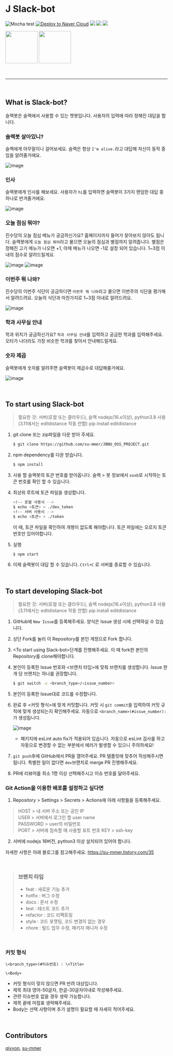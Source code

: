 # J Slack-bot

![Mocha test](https://github.com/su-mmer/JBNU_OSS_PROJECT/actions/workflows/mocha_test.yml/badge.svg?branch=main) [![Deploy to Naver Cloud](https://github.com/su-mmer/JBNU_OSS_PROJECT/actions/workflows/deploy.yml/badge.svg?branch=main)](https://github.com/su-mmer/JBNU_OSS_PROJECT/actions/workflows/deploy.yml) <img src="https://img.shields.io/badge/javascript-F7DF1E?style=flat&logo=javascript&logoColor=black"> <img  src="https://img.shields.io/badge/node.js-339933?style=flat&logo=Node.js&logoColor=white"> <img src="https://img.shields.io/badge/Slack-4A154B?style=flat&logo=Slack"/>

<img src="https://www.jbnu.ac.kr/kor/images/227_10.jpg" width="100" height="100"/> <img  src="https://encrypted-tbn0.gstatic.com/images?q=tbn:ANd9GcS6XPrWNVfSu1IYAl4V3ChiwBLLAwR81rQo-A&usqp=CAU" width="100" height="100"/> 

<br>

---
<br>

## What is Slack-bot?
슬랙봇은 슬랙에서 사용할 수 있는 챗봇입니다. 사용자의 입력에 따라 정해진 대답을 합니다.
<br>

### 슬랙봇 살아있니?
슬랙에게 아무말이나 걸어보세요. 슬랙은 항상 `I'm alive.`라고 대답해 자신이 동작 중임을 알려줄거에요.

![image](https://user-images.githubusercontent.com/50980974/206871268-221cc5ca-ae8a-4a2a-9d4f-3e4bf9dd4a6a.png)


### 인사
슬랙봇에게 인사를 해보세요.
사용자가 `hi`를 입력하면 슬랙봇이 3가지 랜덤한 대답 중 하나로 반겨줄거에요.

![image](https://user-images.githubusercontent.com/50980974/206871260-d2a9a3ce-bf99-46fe-b504-61e29d8853df.png)


### 오늘 점심 뭐야?
진수당의 오늘 점심 메뉴가 궁금하신가요? 홈페이지까지 들어가 찾아보지 않아도 됩니다. 슬랙봇에게 `오늘 점심 뭐야`라고 물으면 오늘의 점심과  별점까지 알려줍니다.
별점은 정해진 고기 메뉴가 나오면 +1, 야채 메뉴가 나오면 -1로 설정 되어 있습니다. 1~3점 이내의 점수로 알려드릴게요.

![image](https://user-images.githubusercontent.com/50980974/203709794-4c61abeb-f360-49e8-b426-4637654e4b92.png)
![image](https://user-images.githubusercontent.com/50980974/206871248-46554f3c-d115-429d-ab68-4743e6ab7029.png)


### 이번주 뭐 나와?
진수당의 이번주 식단이 궁금하다면 `이번주 뭐 나와`라고 물으면 이번주의 식단을 평가해서 알려드려요. 오늘의 식단과 마찬가지로 1~3점 이내로 알려드려요.

![image](https://user-images.githubusercontent.com/50980974/206871200-01e5ec17-8c35-4ce0-a7ef-48252eb42e1e.png)

### 학과 사무실 안내
학과 위치가 궁금하신가요? `학과 사무실 안내`를 입력하고 궁금한 학과를 입력해주세요. 오타가 나더라도 가장 비슷한 학과를 찾아서 안내해드릴게요.

### 숫자 제곱
슬랙봇에게 숫자를 알려주면 슬랙봇이 제곱수로 대답해줄거에요.

![image](https://user-images.githubusercontent.com/50980974/206871234-3b3603df-3c84-4a5c-827e-1577d4ef365c.png)


<br>

## To start using Slack-bot

> 필요한 것: 서버(로컬 또는 클라우드), 슬랙
> nodejs(16.x이상), python3.8 사용(3.11에서는 editdistance 작동 안함)
> pip install editdistance

1. git clone 또는 zip파일을 다운 받아 주세요.
	``` bash
	$ git clone https://github.com/su-mmer/JBNU_OSS_PROJECT.git
	```
2. npm dependency를 다운 받습니다.
	``` bash
	$ npm install
	```
3. 사용 할 슬랙봇의 토큰 번호를 받아옵니다. 슬랙 > 봇 정보에서 `xoxb`로 시작하는 토큰 번호를 확인 할 수 있습니다.

4. 최상위 루트에 토큰 파일을 생성합니다.
	``` bash
	<!-- 로컬 사용시 -->
	$ echo <토큰> > ./dev_token
	<!-- 서버 사용시 -->
	$ echo <토큰> > ./token
	```
	이 때, 토큰 파일을 확인하여 개행이 없도록 해야합니다. 토큰 파일에는 오로지 토큰 번호만 있어야합니다.

5. 실행
	``` bash
	$ npm start
	```
	
6. 이제 슬랙봇이 대답 할 수 있습니다. `Ctrl+C` 로 서버를 종료할 수 있습니다.

<br>

## To start developing Slack-bot

> 필요한 것: 서버(로컬 또는 클라우드), 슬랙
> nodejs(16.x이상), python3.8 사용(3.11에서는 editdistance 작동 안함)
> pip install editdistance

1. GitHub에 `New Issue`를 등록해주세요. 양식은 Issue 생성 시에 선택하실 수 있습니다.

2. 상단 Fork를 눌러 이 Repository를 본인 계정으로 Fork 합니다.

3. \<To start using Slack-bot>단계를 진행해주세요. 이 때 fork한 본인의 Repository를 clone해야합니다.

4. 본인이 등록한 Issue 번호와 \<브랜치 타입>에 맞춰 브랜치를 생성합니다. Issue 한 개 당 브랜치는 하나를 권장합니다.
	``` bash
	$ git switch -c <branch_type>/<issue_number>
	```
5. 본인이 등록한 Issue대로 코드를 수정합니다.

6. 완료 후 \<커밋 형식>에 맞게 커밋합니다. 커밋 시 `git commit`을 입력하여 커밋 규칙에 맞게 생성되는지 확인해주세요. 자동으로 `<branch_name>(#issue_number):`가 생성됩니다. 

   ![image](https://user-images.githubusercontent.com/50980974/203710119-6a1dba79-51e7-4752-bc94-fbac6b592480.png)

   - 패키지에 esLint auto fix가 적용되어 있습니다. 자동으로 esLint 검사를 하고 자동으로 변경할 수 없는 부분에서 에러가 발생할 수 있으니 주의하세요!

7. `git push`후에 GitHub에서 PR을 열어주세요. PR 템플릿에 맞추어 작성해주시면 됩니다. 특별한 일이 없다면 `dev`브랜치로 merge PR 진행해주세요.

8. PR에 리뷰어를 최소 1명 이상 선택해주시고 이슈 번호를 달아주세요.

### Git Action을 이용한 배포를 설정하고 싶다면

1. Repository > Settings > Secrets > Actions에 아래 사항들을 등록해주세요.
> HOST > 내 서버 주소 또는 공인 IP  
> USER > 서버에서 로그인 할 user name  
> PASSWORD > user의 비밀번호  
> PORT > 서버에 접속할 때 사용할 포트 번호
> KEY > ssh-key
2. 서버에 nodejs 16버전, python3 이상 설치되어 있어야 합니다.

자세한 사항은 아래 블로그를 참고해주세요.
https://su-mmer.tistory.com/35

<br>

> ### 브랜치 타입
> - feat : 새로운 기능 추가
> - hotfix : 버그 수정
> - docs : 문서 수정
> - test : 테스트 코드 추가
> - refactor : 코드 리팩토링
> - style : 코드 포맷팅, 코드 변경이 없는 경우
> - chore : 빌드 업무 수정, 패키지 매니저 수정

<br>

### 커밋 형식
```
\<branch_type>(#이슈번호) : \<Title>

\<Body>
```
- 커밋 형식이 맞지 않으면 PR 반려 대상입니다.
- 제목 최대 영어-50글자, 한글-30글자이내로 작성해주세요.
- 관련 이슈번호 없을 경우 생략 가능합니다.
- 제목 끝에 마침표 생략해주세요.
- Body는 선택 사항이며 추가 설명이 필요할 때 자세히 적어주세요.

<br>

## Contributors
[qivvon](https://github.com/qivvon), [su-mmer](https://github.com/su-mmer)
